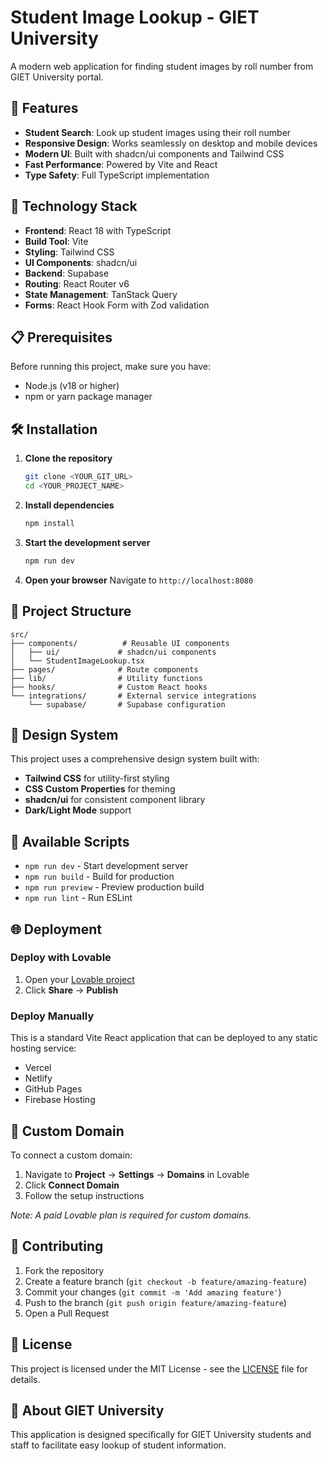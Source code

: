 # Student Image Lookup - GIET University

A modern web application for finding student images by roll number from GIET University portal.

## 🎯 Features

- **Student Search**: Look up student images using their roll number
- **Responsive Design**: Works seamlessly on desktop and mobile devices
- **Modern UI**: Built with shadcn/ui components and Tailwind CSS
- **Fast Performance**: Powered by Vite and React
- **Type Safety**: Full TypeScript implementation

## 🚀 Technology Stack

- **Frontend**: React 18 with TypeScript
- **Build Tool**: Vite
- **Styling**: Tailwind CSS
- **UI Components**: shadcn/ui
- **Backend**: Supabase
- **Routing**: React Router v6
- **State Management**: TanStack Query
- **Forms**: React Hook Form with Zod validation

## 📋 Prerequisites

Before running this project, make sure you have:

- Node.js (v18 or higher)
- npm or yarn package manager

## 🛠️ Installation

1. **Clone the repository**
   ```bash
   git clone <YOUR_GIT_URL>
   cd <YOUR_PROJECT_NAME>
   ```

2. **Install dependencies**
   ```bash
   npm install
   ```

3. **Start the development server**
   ```bash
   npm run dev
   ```

4. **Open your browser**
   Navigate to `http://localhost:8080`

## 📁 Project Structure

```
src/
├── components/          # Reusable UI components
│   ├── ui/             # shadcn/ui components
│   └── StudentImageLookup.tsx
├── pages/              # Route components
├── lib/                # Utility functions
├── hooks/              # Custom React hooks
└── integrations/       # External service integrations
    └── supabase/       # Supabase configuration
```

## 🎨 Design System

This project uses a comprehensive design system built with:
- **Tailwind CSS** for utility-first styling
- **CSS Custom Properties** for theming
- **shadcn/ui** for consistent component library
- **Dark/Light Mode** support

## 🔧 Available Scripts

- `npm run dev` - Start development server
- `npm run build` - Build for production
- `npm run preview` - Preview production build
- `npm run lint` - Run ESLint

## 🌐 Deployment

### Deploy with Lovable
1. Open your [Lovable project](https://lovable.dev/projects/ef49a6fa-de52-4a68-8434-04469122f5d6)
2. Click **Share** → **Publish**

### Deploy Manually
This is a standard Vite React application that can be deployed to any static hosting service:
- Vercel
- Netlify
- GitHub Pages
- Firebase Hosting

## 🔗 Custom Domain

To connect a custom domain:
1. Navigate to **Project** → **Settings** → **Domains** in Lovable
2. Click **Connect Domain**
3. Follow the setup instructions

*Note: A paid Lovable plan is required for custom domains.*

## 🤝 Contributing

1. Fork the repository
2. Create a feature branch (`git checkout -b feature/amazing-feature`)
3. Commit your changes (`git commit -m 'Add amazing feature'`)
4. Push to the branch (`git push origin feature/amazing-feature`)
5. Open a Pull Request

## 📝 License

This project is licensed under the MIT License - see the [LICENSE](LICENSE) file for details.

## 🏫 About GIET University

This application is designed specifically for GIET University students and staff to facilitate easy lookup of student information.



